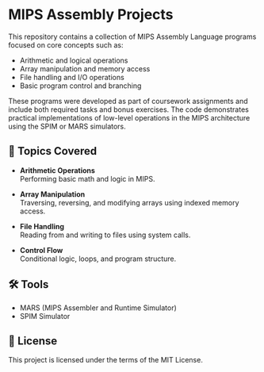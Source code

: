 # MIPS Assembly Projects

This repository contains a collection of MIPS Assembly Language programs focused on core concepts such as:

- Arithmetic and logical operations
- Array manipulation and memory access
- File handling and I/O operations
- Basic program control and branching

These programs were developed as part of coursework assignments and include both required tasks and bonus exercises. The code demonstrates practical implementations of low-level operations in the MIPS architecture using the SPIM or MARS simulators.

## 📂 Topics Covered

- **Arithmetic Operations**  
  Performing basic math and logic in MIPS.

- **Array Manipulation**  
  Traversing, reversing, and modifying arrays using indexed memory access.

- **File Handling**  
  Reading from and writing to files using system calls.

- **Control Flow**  
  Conditional logic, loops, and program structure.

## 🛠 Tools

- MARS (MIPS Assembler and Runtime Simulator)  
- SPIM Simulator

## 📄 License

This project is licensed under the terms of the MIT License.